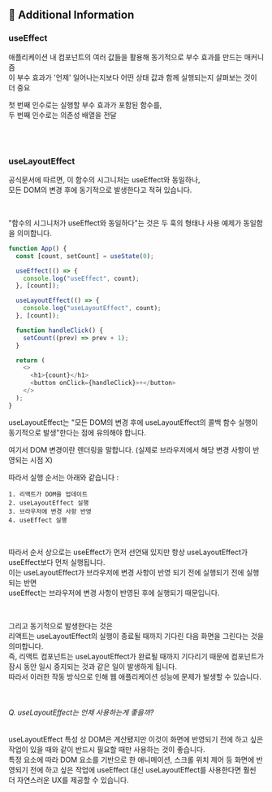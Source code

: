 ## 🧐 Additional Information

### useEffect

애플리케이션 내 컴포넌트의 여러 값들을 활용해 동기적으로 부수 효과를 만드는 매커니즘 <br />
이 부수 효과가 '언제' 일어나는지보다 어떤 상태 값과 함께 실행되는지 살펴보는 것이 더 중요

첫 번째 인수로는 실행할 부수 효과가 포함된 함수를, <br />
두 번째 인수로는 의존성 배열을 전달

<br />
<br />

### useLayoutEffect

공식문서에 따르면, 이 함수의 시그니처는 useEffect와 동일하나, <br />
모든 DOM의 변경 후에 동기적으로 발생한다고 적혀 있습니다.

<br />

"함수의 시그니처가 useEffect와 동일하다"는 것은 두 훅의 형태나 사용 예제가 동일함을 의미합니다.

```js
function App() {
  const [count, setCount] = useState(0);

  useEffect(() => {
    console.log("useEffect", count);
  }, [count]);

  useLayoutEffect(() => {
    console.log("useLayoutEffect", count);
  }, [count]);

  function handleClick() {
    setCount((prev) => prev + 1);
  }

  return (
    <>
      <h1>{count}</h1>
      <button onClick={handleClick}>+</button>
    </>
  );
}
```

useLayoutEffect는 "모든 DOM의 변경 후에 useLayoutEffect의 콜백 함수 실행이 동기적으로 발생"한다는 점에 유의해야 합니다.

여기서 DOM 변경이란 렌더링을 말합니다. (실제로 브라우저에서 해당 변경 사항이 반영되는 시점 X)
<br />

따라서 실행 순서는 아래와 같습니다 :

    1. 리액트가 DOM을 업데이트
    2. useLayoutEffect 실행
    3. 브라우저에 변경 사항 반영
    4. useEffect 실행

<br />

따라서 순서 상으로는 useEffect가 먼저 선언돼 있지만 항상 useLayoutEffect가 useEffect보다 먼저 실행됩니다. <br />
이는 useLayoutEffect가 브라우저에 변경 사항이 반영 되기 전에 실행되기 전에 실행되는 반면 <br /> useEffect는 브라우저에 변경 사항이 반영된 후에 실행되기 때문입니다.

<br />

그리고 동기적으로 발생한다는 것은 <br />
리액트는 useLayoutEffect의 실행이 종료될 때까지 기다린 다음 화면을 그린다는 것을 의미합니다. <br />
즉, 리액트 컴포넌트는 useLayoutEffect가 완료될 때까지 기다리기 때문에 컴포넌트가 잠시 동안 일시 중지되는 것과 같은 일이 발생하게 됩니다. <br />
따라서 이러한 작동 방식으로 인해 웹 애플리케이션 성능에 문제가 발생할 수 있습니다.

<br />

###### Q. useLayoutEffect는 언제 사용하는게 좋을까?

useLayoutEffect 특성 상 DOM은 계산됐지만 이것이 화면에 반영되기 전에 하고 싶은 작업이 있을 때와 같이 반드시 필요할 때만 사용하는 것이 좋습니다. <br />
특정 요소에 따라 DOM 요소를 기반으로 한 애니메이션, 스크롤 위치 제어 등 화면에 반영되기 전에 하고 싶은 작업에 useEffect 대신 useLayoutEffect를 사용한다면 훨씬 더 자연스러운 UX를 제공할 수 있습니다.

<br />
<br />
